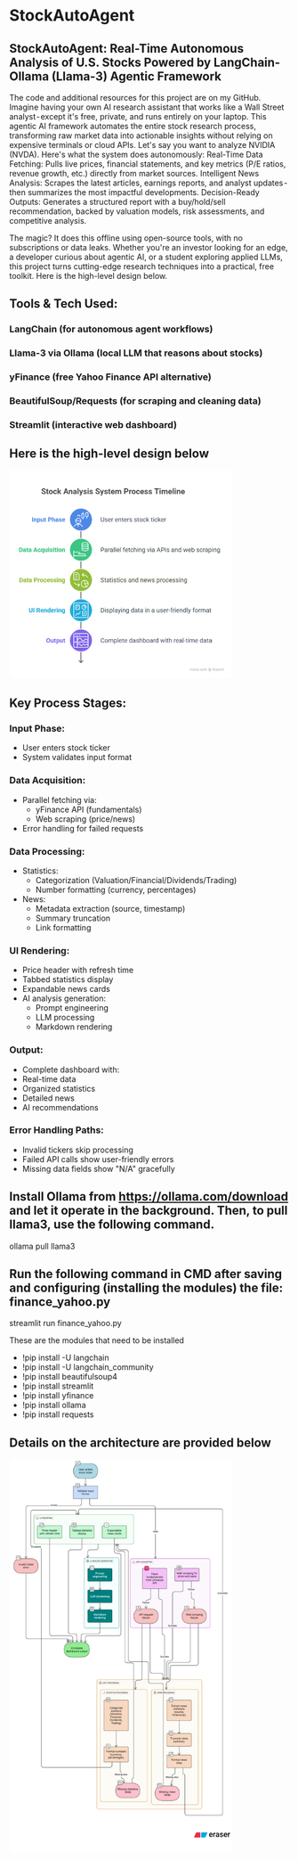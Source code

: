 # StockAutoAgent
## StockAutoAgent: Real-Time Autonomous Analysis of U.S. Stocks Powered by LangChain-Ollama (Llama-3) Agentic Framework
The code and additional resources for this project are on my GitHub.
Imagine having your own AI research assistant that works like a Wall Street analyst - except it's free, private, and runs entirely on your laptop. This agentic AI framework automates the entire stock research process, transforming raw market data into actionable insights without relying on expensive terminals or cloud APIs. Let's say you want to analyze NVIDIA (NVDA). Here's what the system does autonomously:
Real-Time Data Fetching: Pulls live prices, financial statements, and key metrics (P/E ratios, revenue growth, etc.) directly from market sources.
Intelligent News Analysis: Scrapes the latest articles, earnings reports, and analyst updates - then summarizes the most impactful developments.
Decision-Ready Outputs: Generates a structured report with a buy/hold/sell recommendation, backed by valuation models, risk assessments, and competitive analysis.

The magic? It does this offline using open-source tools, with no subscriptions or data leaks. Whether you're an investor looking for an edge, a developer curious about agentic AI, or a student exploring applied LLMs, this project turns cutting-edge research techniques into a practical, free toolkit.
Here is the high-level design below.
## Tools & Tech Used:
### LangChain (for autonomous agent workflows)
### Llama-3 via Ollama (local LLM that reasons about stocks)
### yFinance (free Yahoo Finance API alternative)
### BeautifulSoup/Requests (for scraping and cleaning data)
### Streamlit (interactive web dashboard)

## Here is the high-level design below
  <img src="high-level Advanced Stock Research Agent.png" alt="Agentic_rag" width="400"/>

## Key Process Stages:
### Input Phase:
- User enters stock ticker
- System validates input format

### Data Acquisition:
- Parallel fetching via:
  - yFinance API (fundamentals)
  - Web scraping (price/news)
- Error handling for failed requests

### Data Processing:
- Statistics:
  - Categorization (Valuation/Financial/Dividends/Trading) 
  - Number formatting (currency, percentages)
- News:
  - Metadata extraction (source, timestamp) 
  - Summary truncation 
  - Link formatting

### UI Rendering:
- Price header with refresh time
- Tabbed statistics display
- Expandable news cards
- AI analysis generation: 
  - Prompt engineering 
  - LLM processing 
  - Markdown rendering

### Output:
- Complete dashboard with:
 - Real-time data
 - Organized statistics
 - Detailed news
 - AI recommendations

### Error Handling Paths:
- Invalid tickers skip processing
- Failed API calls show user-friendly errors
- Missing data fields show "N/A" gracefully

## Install Ollama from https://ollama.com/download and let it operate in the background. Then, to pull llama3, use the following command.
  ollama pull llama3
## Run the following command in CMD after saving and configuring (installing the modules) the file: finance_yahoo.py
  streamlit run finance_yahoo.py

These are the modules that need to be installed

- !pip install -U langchain
- !pip install -U langchain_community
- !pip install beautifulsoup4
- !pip install streamlit
- !pip install yfinance
- !pip install ollama 
- !pip install requests

## Details on the architecture are provided below
  <img src="Advanced Stock Research Agent_detail.png" alt="Agentic_rag" width="400"/>

